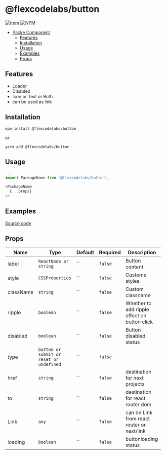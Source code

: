 # @flexcodelabs/button

[![npm](https://img.shields.io/npm/v/@flexcodelabs/button)](https://www.npmjs.com/package/@flexcodelabs/button) [![NPM](https://img.shields.io/npm/l/@flexcodelabs/button)](https://www.npmjs.com/package/@flexcodelabs/button)

- [Packe Component](#@flexcodelabs/button)
  - [Features](#features)
  - [Installation](#Installation)
  - [Usage](#usage)
  - [Examples](#examples)
  - [Props](#props)

## Features

- Loader
- Disabled
- Icon or Text or Both
- can be used as link

## Installation

`npm install @flexcodelabs/button`

or

`yarn add @flexcodelabs/button`

## Usage

```js
...
import PackageName from '@flexcodelabs/button';

<PackageName
  {...props}
/>
```

## Examples

[Source code](https://github.com/flexcodelabs/flexcodelabs-button)

## Props

| Name      | Type                                     | Default | Required | Description                                  |
| --------- | ---------------------------------------- | ------- | -------- | -------------------------------------------- |
| label     | `ReactNode or string`                    | ``      | `false`  | Button content                               |
| style     | `CSSProperties`                          | ``      | `false`  | Custome styles                               |
| className | `string`                                 | ``      | `false`  | Custom classname                             |
| ripple    | `boolean`                                | ``      | `false`  | Whether to add ripple effect on button click |
| disabled  | `boolean`                                | ``      | `false`  | Button disabled status                       |
| type      | `button or submit or reset or undefined` | ``      | `false`  |                                              |
| href      | `string`                                 | ``      | `false`  | destination for next projects                |
| to        | `string`                                 | ``      | `false`  | destination for react router dom             |
| Link      | `any`                                    | ``      | `false`  | can be Link from react router or next/link   |
| loading   | `boolean`                                | ``      | `false`  | buttonloading status                         |
